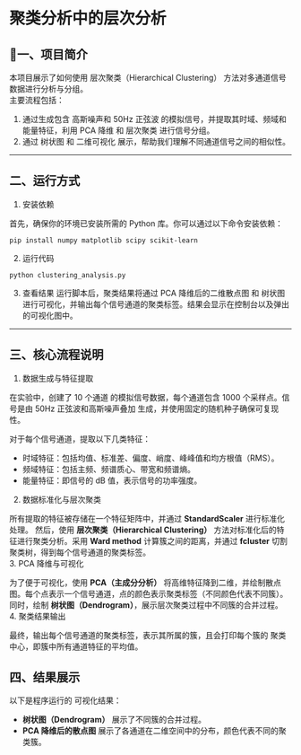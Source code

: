 # 聚类分析中的层次分析
## 📌一、项目简介
本项目展示了如何使用 层次聚类（Hierarchical Clustering） 方法对多通道信号数据进行分析与分组。  
主要流程包括：
1. 通过生成包含 高斯噪声和 50Hz 正弦波 的模拟信号，并提取其时域、频域和能量特征，利用 PCA 降维 和 层次聚类 进行信号分组。
2. 通过 树状图 和 二维可视化 展示，帮助我们理解不同通道信号之间的相似性。

---

## 二、运行方式
1. 安装依赖

首先，确保你的环境已安装所需的 Python 库。你可以通过以下命令安装依赖：
```
pip install numpy matplotlib scipy scikit-learn
```
2. 运行代码
```
python clustering_analysis.py
```
3. 查看结果
运行脚本后，聚类结果将通过 PCA 降维后的二维散点图 和 树状图 进行可视化，并输出每个信号通道的聚类标签。结果会显示在控制台以及弹出的可视化图中。
---
## 三、核心流程说明
1. 数据生成与特征提取

在实验中，创建了 10 个通道 的模拟信号数据，每个通道包含 1000 个采样点。信号是由 50Hz 正弦波和高斯噪声叠加 生成，并使用固定的随机种子确保可复现性。

  对于每个信号通道，提取以下几类特征：
  - 时域特征：包括均值、标准差、偏度、峭度、峰峰值和均方根值（RMS）。  
 - 频域特征：包括主频、频谱质心、带宽和频谱熵。  
- 能量特征：即信号的 dB 值，表示信号的功率强度。
2. 数据标准化与层次聚类

  所有提取的特征被存储在一个特征矩阵中，并通过 **StandardScaler** 进行标准化处理。
然后，使用 **层次聚类（Hierarchical Clustering）** 方法对标准化后的特征进行聚类分析。采用 **Ward method** 计算簇之间的距离，并通过 **fcluster** 切割聚类树，得到每个信号通道的聚类标签。  
3. PCA 降维与可视化

  为了便于可视化，使用 **PCA（主成分分析）** 将高维特征降到二维，并绘制散点图。每个点表示一个信号通道，点的颜色表示聚类标签（不同颜色代表不同簇）。
同时，绘制 **树状图（Dendrogram）**，展示层次聚类过程中不同簇的合并过程。  
4. 聚类结果输出

  最终，输出每个信号通道的聚类标签，表示其所属的簇，且会打印每个簇的 聚类中心，即簇中所有通道特征的平均值。
## 四、结果展示
  
  以下是程序运行的 可视化结果：
- **树状图（Dendrogram）** 展示了不同簇的合并过程。
- **PCA 降维后的散点图** 展示了各通道在二维空间中的分布，颜色代表不同的聚类簇。
